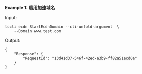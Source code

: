 **Example 1: 启用加速域名**



Input: 

```
tccli ecdn StartEcdnDomain --cli-unfold-argument  \
    --Domain www.test.com
```

Output: 
```
{
    "Response": {
        "RequestId": "13d41d37-546f-42ed-a3b9-ff82a51ecd0a"
    }
}
```

